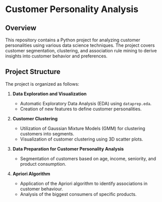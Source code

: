 # Customer Personality Analysis

## Overview

This repository contains a Python project for analyzing customer personalities using various data science techniques. The project covers customer segmentation, clustering, and association rule mining to derive insights into customer behavior and preferences.

## Project Structure

The project is organized as follows:

1. **Data Exploration and Visualization**
    - Automatic Exploratory Data Analysis (EDA) using `dataprep.eda`.
    - Creation of new features to define customer personalities.

2. **Customer Clustering**
    - Utilization of Gaussian Mixture Models (GMM) for clustering customers into segments.
    - Visualization of customer clustering using 3D scatter plots.

3. **Data Preparation for Customer Personality Analysis**
    - Segmentation of customers based on age, income, seniority, and product consumption.

4. **Apriori Algorithm**
    - Application of the Apriori algorithm to identify associations in customer behaviour.
    - Analysis of the biggest consumers of specific products.

